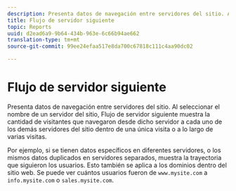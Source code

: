 ```yaml
---
description: Presenta datos de navegación entre servidores del sitio. Al seleccionar el nombre de un servidor del sitio, Flujo de servidor siguiente muestra la cantidad de visitantes que navegaron desde dicho servidor a cada uno de los demás servidores del sitio dentro de una única visita o a lo largo de varias visitas.
title: Flujo de servidor siguiente
topic: Reports
uuid: d2ead6a9-9b64-434b-963e-6c66b94ae662
translation-type: tm+mt
source-git-commit: 99ee24efaa517e8da700c67818c111c4aa90dc02

---
```



# Flujo de servidor siguiente

Presenta datos de navegación entre servidores del sitio. Al seleccionar el nombre de un servidor del sitio, Flujo de servidor siguiente muestra la cantidad de visitantes que navegaron desde dicho servidor a cada uno de los demás servidores del sitio dentro de una única visita o a lo largo de varias visitas.

Por ejemplo, si se tienen datos específicos en diferentes servidores, o los mismos datos duplicados en servidores separados, muestra la trayectoria que siguieron los usuarios. Esto también se aplica a los dominios dentro del sitio web. Se puede ver cuántos usuarios fueron de `www.mysite.com` a `info.mysite.com` o `sales.mysite.com`.
